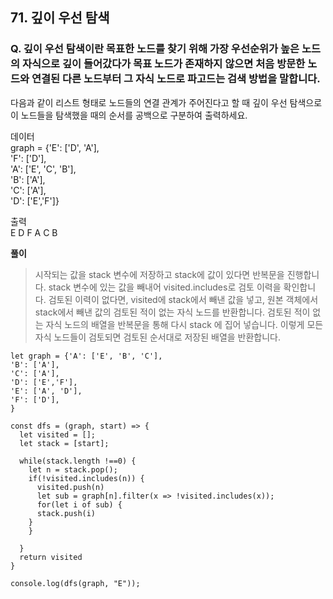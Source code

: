 ## 71. 깊이 우선 탐색

### Q. 깊이 우선 탐색이란 목표한 노드를 찾기 위해 가장 우선순위가 높은 노드의 자식으로 깊이 들어갔다가 목표 노드가 존재하지 않으면 처음 방문한 노드와 연결된 다른 노드부터 그 자식 노드로 파고드는 검색 방법을 말합니다.

다음과 같이 리스트 형태로 노드들의 연결 관계가 주어진다고 할 때 깊이 우선 탐색으로 이 노드들을 탐색했을 때의 순서를 공백으로 구분하여 출력하세요.

데이터  
graph = {'E': ['D', 'A'],  
 'F': ['D'],  
 'A': ['E', 'C', 'B'],  
 'B': ['A'],  
 'C': ['A'],  
 'D': ['E','F']}

출력  
E D F A C B

**풀이**

> 시작되는 값을 stack 변수에 저장하고 stack에 값이 있다면 반복문을 진행합니다. stack 변수에 있는 값을 빼내어 visited.includes로 검토 이력을 확인합니다. 검토된 이력이 없다면, visited에 stack에서 빼낸 값을 넣고, 원본 객체에서 stack에서 빼낸 값의 검토된 적이 없는 자식 노드를 반환합니다. 검토된 적이 없는 자식 노드의 배열을 반복문을 통해 다시 stack 에 집어 넣습니다.
> 이렇게 모든 자식 노드들이 검토되면 검토된 순서대로 저장된 배열을 반환합니다.

```
let graph = {'A': ['E', 'B', 'C'],
'B': ['A'],
'C': ['A'],
'D': ['E','F'],
'E': ['A', 'D'],
'F': ['D'],
}

const dfs = (graph, start) => {
  let visited = [];
  let stack = [start];

  while(stack.length !==0) {
    let n = stack.pop();
    if(!visited.includes(n)) {
      visited.push(n)
      let sub = graph[n].filter(x => !visited.includes(x));
      for(let i of sub) {
      stack.push(i)
    }
    }

  }
  return visited
}

console.log(dfs(graph, "E"));
```

